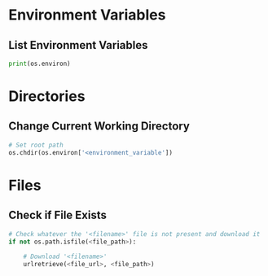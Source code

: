 # Environment Variables

## List Environment Variables

``` python
print(os.environ)
```

# Directories

## Change Current Working Directory

``` python
# Set root path
os.chdir(os.environ['<environment_variable'])
```

# Files

## Check if File Exists
``` python
# Check whatever the '<filename>' file is not present and download it
if not os.path.isfile(<file_path>):
    
    # Download '<filename>'
    urlretrieve(<file_url>, <file_path>)
```
